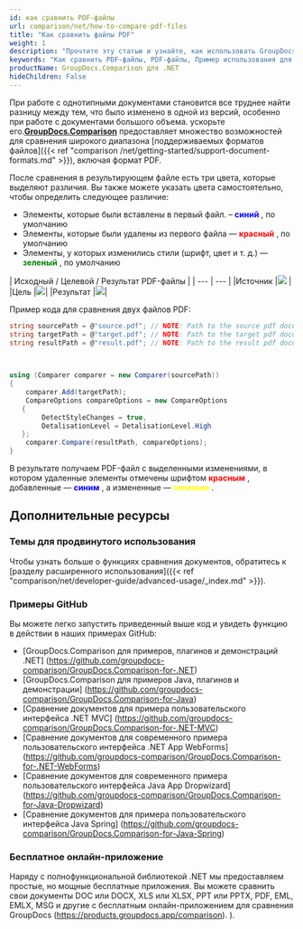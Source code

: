 ```yaml
---
id: как сравнить PDF-файлы
url: comparison/net/how-to-compare-pdf-files
title: "Как сравнить файлы PDF"
weight: 1
description: "Прочтите эту статью и узнайте, как использовать GroupDocs.Comparison для .NET для поиска различий в файлах PDF. Также в этой статье вы можете найти вариант использования этого продукта в своем производстве."
keywords: "Как сравнить PDF-файлы, PDF-файлы, Пример использования для сравнения, Сравнить PDF-файлы"
productName: GroupDocs.Comparison для .NET
hideChildren: False
---
```

При работе с однотипными документами становится все труднее найти разницу между тем, что было изменено в одной из версий, особенно при работе с документами большого объема. ускорьте его.**[GroupDocs.Comparison](https://products.groupdocs.com/comparison/net)** предоставляет множество возможностей для сравнения широкого диапазона [поддерживаемых форматов файлов]({{< ref "comparison /net/getting-started/support-document-formats.md" >}}), включая формат PDF.

После сравнения в результирующем файле есть три цвета, которые выделяют различия. Вы также можете указать цвета самостоятельно, чтобы определить следующее различие:

* Элементы, которые были вставлены в первый файл. – <font color="blue">**синий**</font> , по умолчанию
* Элементы, которые были удалены из первого файла — <font color="red">**красный**</font> , по умолчанию
* Элементы, у которых изменились стили (шрифт, цвет и т. д.) — <font color="green">**зеленый**</font> , по умолчанию

| Исходный / Целевой / Результат PDF-файлы |
| --- | --- |
|Источник |![](/comparison/net/images/how-to-compare-pdf-1.png) |
|Цель |![](/comparison/net/images/how-to-compare-pdf-2.png)|
|Результат |![](сравнение/net/images/how-to-compare-pdf-3.png)|

Пример кода для сравнения двух файлов PDF:

```csharp
string sourcePath = @"source.pdf"; // NOTE: Path to the source pdf document 
string targetPath = @"target.pdf"; // NOTE: Path to the target pdf document 
string resultPath = @"result.pdf"; // NOTE: Path to the result pdf document       

            

using (Comparer comparer = new Comparer(sourcePath))
{
    comparer.Add(targetPath);
    CompareOptions compareOptions = new CompareOptions
   {
        DetectStyleChanges = true,
        DetalisationLevel = DetalisationLevel.High
   };
    comparer.Compare(resultPath, compareOptions);
}
```

В результате получаем PDF-файл с выделенными изменениями, в котором удаленные элементы отмечены шрифтом <font color="red">**красным**</font> , добавленные — <font color="blue">**синим**</font> , а измененные — <font color="yellow">**зеленым**</font> .

## Дополнительные ресурсы
### Темы для продвинутого использования
Чтобы узнать больше о функциях сравнения документов, обратитесь к [разделу расширенного использования]({{< ref "comparison/net/developer-guide/advanced-usage/_index.md" >}}).

### Примеры GitHub
Вы можете легко запустить приведенный выше код и увидеть функцию в действии в наших примерах GitHub:
* [GroupDocs.Comparison для примеров, плагинов и демонстраций .NET] (https://github.com/groupdocs-comparison/GroupDocs.Comparison-for-.NET)
* [GroupDocs.Comparison для примеров Java, плагинов и демонстрации] (https://github.com/groupdocs-comparison/GroupDocs.Comparison-for-Java)
* [Сравнение документов для примера пользовательского интерфейса .NET MVC] (https://github.com/groupdocs-comparison/GroupDocs.Comparison-for-.NET-MVC)
* [Сравнение документов для современного примера пользовательского интерфейса .NET App WebForms] (https://github.com/groupdocs-comparison/GroupDocs.Comparison-for-.NET-WebForms)
* [Сравнение документов для современного примера пользовательского интерфейса Java App Dropwizard] (https://github.com/groupdocs-comparison/GroupDocs.Comparison-for-Java-Dropwizard)
* [Сравнение документов для примера пользовательского интерфейса Java Spring] (https://github.com/groupdocs-comparison/GroupDocs.Comparison-for-Java-Spring)
    

### Бесплатное онлайн-приложение
Наряду с полнофункциональной библиотекой .NET мы предоставляем простые, но мощные бесплатные приложения.
Вы можете сравнить свои документы DOC или DOCX, XLS или XLSX, PPT или PPTX, PDF, EML, EMLX, MSG и другие с бесплатным онлайн-приложением для сравнения GroupDocs (https://products.groupdocs.app/comparison). ).

